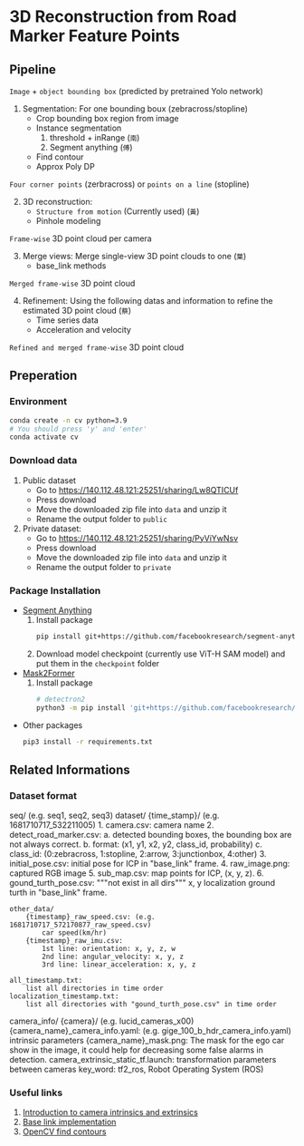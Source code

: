 # 3D Reconstruction from Road Marker Feature Points

## Pipeline

`Image` + `object bounding box` (predicted by pretrained Yolo network)

1. Segmentation: For one bounding boux (zebracross/stopline)
    - Crop bounding box region from image
    - Instance segmentation
        1. threshold + inRange (`南`)
        2. Segment anything  (`傅`)
    - Find contour
    - Approx Poly DP

`Four corner points` (zerbracross) or `points on a line` (stopline)

2. 3D reconstruction:
    - `Structure from motion` (Currently used) (`黃`)
    - Pinhole modeling

`Frame-wise` 3D point cloud per camera

3. Merge views: Merge single-view 3D point clouds to one (`葉`)
    - base_link methods

`Merged frame-wise` 3D point cloud

4. Refinement: Using the following datas and information to refine the estimated 3D point cloud (`蔡`)
    - Time series data
    - Acceleration and velocity

`Refined and merged frame-wise` 3D point cloud

## Preperation

### Environment
```bash
conda create -n cv python=3.9
# You should press 'y' and 'enter'
conda activate cv
```

### Download data

1. Public dataset
    - Go to https://140.112.48.121:25251/sharing/Lw8QTICUf
    - Press download
    - Move the downloaded zip file into `data` and unzip it
    - Rename the output folder to  `public`
2. Private dataset:
    - Go to https://140.112.48.121:25251/sharing/PyViYwNsv
    - Press download
    - Move the downloaded zip file into `data` and unzip it
    - Rename the output folder to  `private`

### Package Installation

- [Segment Anything](https://github.com/facebookresearch/segment-anything)
    1. Install package
        ```bash
        pip install git+https://github.com/facebookresearch/segment-anything.git
        ```
    2. Download model checkpoint (currently use ViT-H SAM model) and put them in the `checkpoint` folder
- [Mask2Former](https://github.com/facebookresearch/Mask2Former)
    1. Install package
        ```bash
        # detectron2
        python3 -m pip install 'git+https://github.com/facebookresearch/detectron2.git'
        ```
- Other packages
    ```bash
    pip3 install -r requirements.txt
    ```


## Related Informations

### Dataset format
seq/ (e.g. seq1, seq2, seq3)
    dataset/
        {time_stamp}/ (e.g. 1681710717_532211005)
            1. camera.csv: 
                camera name
            2. detect_road_marker.csv:
                a. detected bounding boxes, the bounding box are not always correct.
                b. format: (x1, y1, x2, y2, class_id, probability)
                c. class_id: (0:zebracross, 1:stopline, 2:arrow, 3:junctionbox, 4:other)
            3. initial_pose.csv:
                initial pose for ICP in "base_link" frame.
            4. raw_image.png:
                captured RGB image
            5. sub_map.csv:
                map points for ICP, (x, y, z).
            6. gound_turth_pose.csv: """not exist in all dirs"""
                x, y localization ground turth in "base_link" frame.

    other_data/
        {timestamp}_raw_speed.csv: (e.g. 1681710717_572170877_raw_speed.csv)
            car speed(km/hr)
        {timestamp}_raw_imu.csv:
            1st line: orientation: x, y, z, w
            2nd line: angular_velocity: x, y, z
            3rd line: linear_acceleration: x, y, z

    all_timestamp.txt:
        list all directories in time order
    localization_timestamp.txt:
        list all directories with "gound_turth_pose.csv" in time order


camera_info/
    {camera}/ (e.g. lucid_cameras_x00)
        {camera_name}_camera_info.yaml: (e.g. gige_100_b_hdr_camera_info.yaml)
            intrinsic parameters
        {camera_name}_mask.png:
            The mask for the ego car show in the image, it could help for decreasing some false alarms in detection.
        camera_extrinsic_static_tf.launch:
            transformation parameters between cameras
            key_word: tf2_ros, Robot Operating System (ROS)


### Useful links

1. [Introduction to camera intrinsics and extrinsics](https://towardsdatascience.com/what-are-intrinsic-and-extrinsic-camera-parameters-in-computer-vision-7071b72fb8ec)
2. [Base link implementation](http://wiki.ros.org/tf2_ros)
3. [OpenCV find contours](https://docs.opencv.org/4.x/d4/d73/tutorial_py_contours_begin.html)
